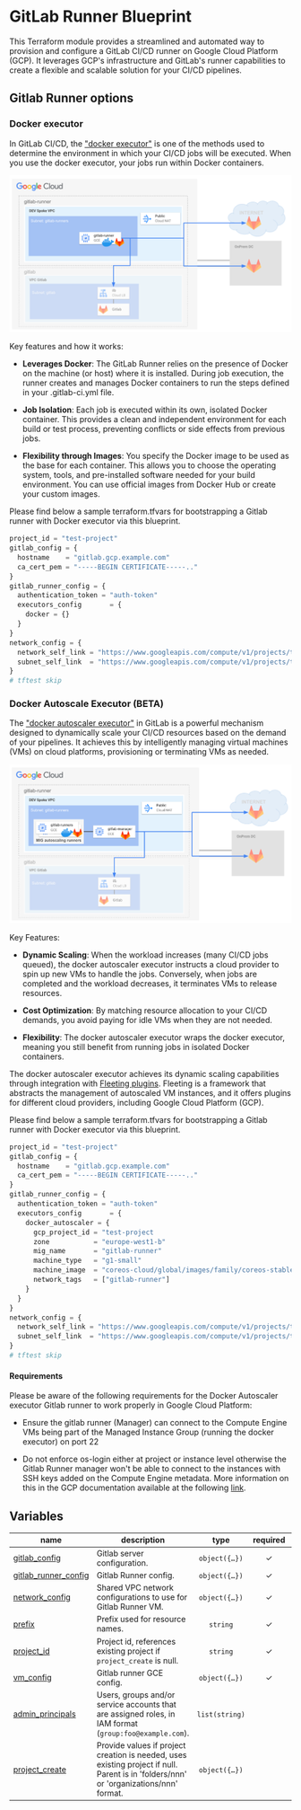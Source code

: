 # GitLab Runner Blueprint

This Terraform module provides a streamlined and automated way to provision and
configure a GitLab CI/CD runner on Google Cloud Platform (GCP). It leverages
GCP's infrastructure and GitLab's runner capabilities to create a flexible and
scalable solution for your CI/CD pipelines.

## Gitlab Runner options

### Docker executor

In GitLab CI/CD,
the ["docker executor"](https://docs.gitlab.com/runner/executors/docker.html) is
one of the methods used to determine
the environment in which your CI/CD jobs will be executed. When you use the
docker executor, your jobs run within Docker containers.

![Gitlab Docker Executor](images/docker.png "Gitlab Docker Executor")

Key features and how it works:

- **Leverages Docker**: The GitLab Runner relies on the presence of Docker on
  the machine (or host) where it is installed. During job execution, the runner
  creates and manages Docker containers to run the steps defined in your
  .gitlab-ci.yml file.

- **Job Isolation**: Each job is executed within its own, isolated Docker
  container. This provides a clean and independent environment for each build or
  test process, preventing conflicts or side effects from previous jobs.

- **Flexibility through Images**:
  You specify the Docker image to be used as the base for each container. This
  allows you to choose the operating system, tools, and pre-installed software
  needed for your build environment. You can use official images from Docker Hub
  or create your custom images.

Please find below a sample terraform.tfvars for bootstrapping a Gitlab runner
with Docker executor via this blueprint.

```tfvars
project_id = "test-project"
gitlab_config = {
  hostname    = "gitlab.gcp.example.com"
  ca_cert_pem = "-----BEGIN CERTIFICATE-----.."
}
gitlab_runner_config = {
  authentication_token = "auth-token"
  executors_config       = {
    docker = {}
  }
}
network_config = {
  network_self_link = "https://www.googleapis.com/compute/v1/projects/test-net-project/global/networks/default"
  subnet_self_link  = "https://www.googleapis.com/compute/v1/projects/test-net-project/regions/europe-west1/subnetworks/subnet"
}
# tftest skip
```

### Docker Autoscale Executor (BETA)

The ["docker autoscaler executor"](https://docs.gitlab.com/runner/executors/docker_autoscaler.html)
in GitLab is a powerful mechanism designed to dynamically scale your CI/CD
resources based on the demand of your pipelines. It achieves this by
intelligently managing virtual machines (VMs) on cloud platforms, provisioning
or terminating VMs as needed.

![Gitlab Autoscale Executor](images/docker-autoscaler.png "Gitlab Autoscaler Executor")

Key Features:

- **Dynamic Scaling**: When the workload increases (many CI/CD jobs queued), the
  docker autoscaler executor instructs a cloud provider to spin up new VMs to
  handle the jobs. Conversely, when jobs are completed and the workload
  decreases, it terminates VMs to release resources.

- **Cost Optimization**: By matching resource allocation to your CI/CD demands,
  you avoid paying for idle VMs when they are not needed.

- **Flexibility**: The docker autoscaler executor wraps the docker executor,
  meaning you still benefit from running jobs in isolated Docker containers.

The docker autoscaler executor achieves its dynamic scaling capabilities through
integration
with [Fleeting plugins](https://gitlab.com/gitlab-org/fleeting/fleeting-plugin-googlecompute).
Fleeting is a framework that abstracts the management of autoscaled VM
instances, and it offers plugins for different cloud providers, including Google
Cloud Platform (GCP).

Please find below a sample terraform.tfvars for bootstrapping a Gitlab runner
with Docker executor via this blueprint.

```tfvars
project_id = "test-project"
gitlab_config = {
  hostname    = "gitlab.gcp.example.com"
  ca_cert_pem = "-----BEGIN CERTIFICATE-----.."
}
gitlab_runner_config = {
  authentication_token = "auth-token"
  executors_config       = {
    docker_autoscaler = {
      gcp_project_id = "test-project
      zone           = "europe-west1-b"
      mig_name       = "gitlab-runner"
      machine_type   = "g1-small"
      machine_image  = "coreos-cloud/global/images/family/coreos-stable"
      network_tags   = ["gitlab-runner"]
    }
  }
}
network_config = {
  network_self_link = "https://www.googleapis.com/compute/v1/projects/test-net-project/global/networks/default"
  subnet_self_link  = "https://www.googleapis.com/compute/v1/projects/test-net-project/regions/europe-west1/subnetworks/subnet"
}
# tftest skip
```

#### Requirements

Please be aware of the following requirements for the Docker Autoscaler executor Gitlab runner to work properly in Google Cloud Platform:

- Ensure the gitlab runner (Manager) can connect to the Compute Engine VMs being part of the Managed Instance Group (running the docker executor) on port 22

- Do not enforce os-login either at project or instance level otherwise the Gitlab Runner manager won't be able to connect to the instances with SSH keys added on the Compute Engine metadata. More information on this in the GCP documentation available at the following [link](https://cloud.google.com/compute/docs/troubleshooting/troubleshooting-ssh-errors#linux_errors).
<!-- BEGIN TFDOC -->
## Variables

| name | description | type | required | default |
|---|---|:---:|:---:|:---:|
| [gitlab_config](variables.tf#L23) | Gitlab server configuration. | <code title="object&#40;&#123;&#10;  hostname    &#61; optional&#40;string, &#34;gitlab.gcp.example.com&#34;&#41;&#10;  ca_cert_pem &#61; optional&#40;string, null&#41;&#10;&#125;&#41;">object&#40;&#123;&#8230;&#125;&#41;</code> | ✓ |  |
| [gitlab_runner_config](variables.tf#L31) | Gitlab Runner config. | <code title="object&#40;&#123;&#10;  authentication_token &#61; string&#10;  executors_config &#61; object&#40;&#123;&#10;    docker_autoscaler &#61; optional&#40;object&#40;&#123;&#10;      gcp_project_id &#61; string&#10;      zone           &#61; optional&#40;string, &#34;europe-west1-b&#34;&#41;&#10;      mig_name       &#61; optional&#40;string, &#34;gitlab-runner&#34;&#41;&#10;      machine_type   &#61; optional&#40;string, &#34;g1-small&#34;&#41;&#10;      machine_image  &#61; optional&#40;string, &#34;coreos-cloud&#47;global&#47;images&#47;family&#47;coreos-stable&#34;&#41;&#10;      network_tags   &#61; optional&#40;list&#40;string&#41;, &#91;&#34;gitlab-runner&#34;&#93;&#41;&#10;    &#125;&#41;, null&#41;&#10;    docker &#61; optional&#40;object&#40;&#123;&#10;      tls_verify &#61; optional&#40;bool, true&#41;&#10;    &#125;&#41;, null&#41;&#10;  &#125;&#41;&#10;&#125;&#41;">object&#40;&#123;&#8230;&#125;&#41;</code> | ✓ |  |
| [network_config](variables.tf#L58) | Shared VPC network configurations to use for Gitlab Runner VM. | <code title="object&#40;&#123;&#10;  host_project      &#61; optional&#40;string&#41;&#10;  network_self_link &#61; string&#10;  subnet_self_link  &#61; string&#10;&#125;&#41;">object&#40;&#123;&#8230;&#125;&#41;</code> | ✓ |  |
| [prefix](variables.tf#L67) | Prefix used for resource names. | <code>string</code> | ✓ |  |
| [project_id](variables.tf#L86) | Project id, references existing project if `project_create` is null. | <code>string</code> | ✓ |  |
| [vm_config](variables.tf#L91) | Gitlab runner GCE config. | <code title="object&#40;&#123;&#10;  boot_disk_size &#61; optional&#40;number, 100&#41;&#10;  name           &#61; optional&#40;string, &#34;gitlab-runner-0&#34;&#41;&#10;  instance_type  &#61; optional&#40;string, &#34;e2-standard-2&#34;&#41;&#10;  network_tags   &#61; optional&#40;list&#40;string&#41;, &#91;&#93;&#41;&#10;  zone           &#61; optional&#40;string, &#34;europe-west1-b&#34;&#41;&#10;&#125;&#41;">object&#40;&#123;&#8230;&#125;&#41;</code> | ✓ |  |
| [admin_principals](variables.tf#L17) | Users, groups and/or service accounts that are assigned roles, in IAM format (`group:foo@example.com`). | <code>list&#40;string&#41;</code> |  | <code>&#91;&#93;</code> |
| [project_create](variables.tf#L77) | Provide values if project creation is needed, uses existing project if null. Parent is in 'folders/nnn' or 'organizations/nnn' format. | <code title="object&#40;&#123;&#10;  billing_account_id &#61; string&#10;  parent             &#61; string&#10;&#125;&#41;">object&#40;&#123;&#8230;&#125;&#41;</code> |  | <code>null</code> |
<!-- END TFDOC -->
